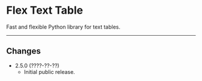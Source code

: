 # Flex Text Table

Fast and flexible Python library for text tables.

---

## Changes

* 2.5.0 (????-??-??)
  * Initial public release.
